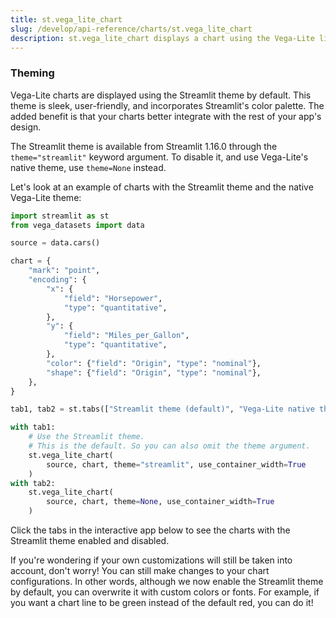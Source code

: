 ```yaml
---
title: st.vega_lite_chart
slug: /develop/api-reference/charts/st.vega_lite_chart
description: st.vega_lite_chart displays a chart using the Vega-Lite library.
---
```


<Autofunction function="streamlit.vega_lite_chart" />

<Autofunction function="VegaLiteState" />

<Autofunction function="DeltaGenerator.add_rows" />

### Theming

Vega-Lite charts are displayed using the Streamlit theme by default. This theme is sleek, user-friendly, and incorporates Streamlit's color palette. The added benefit is that your charts better integrate with the rest of your app's design.

The Streamlit theme is available from Streamlit 1.16.0 through the `theme="streamlit"` keyword argument. To disable it, and use Vega-Lite's native theme, use `theme=None` instead.

Let's look at an example of charts with the Streamlit theme and the native Vega-Lite theme:

```python
import streamlit as st
from vega_datasets import data

source = data.cars()

chart = {
    "mark": "point",
    "encoding": {
        "x": {
            "field": "Horsepower",
            "type": "quantitative",
        },
        "y": {
            "field": "Miles_per_Gallon",
            "type": "quantitative",
        },
        "color": {"field": "Origin", "type": "nominal"},
        "shape": {"field": "Origin", "type": "nominal"},
    },
}

tab1, tab2 = st.tabs(["Streamlit theme (default)", "Vega-Lite native theme"])

with tab1:
    # Use the Streamlit theme.
    # This is the default. So you can also omit the theme argument.
    st.vega_lite_chart(
        source, chart, theme="streamlit", use_container_width=True
    )
with tab2:
    st.vega_lite_chart(
        source, chart, theme=None, use_container_width=True
    )
```

Click the tabs in the interactive app below to see the charts with the Streamlit theme enabled and disabled.

<Cloud name="doc-vega-lite-theme" height="500px" />

If you're wondering if your own customizations will still be taken into account, don't worry! You can still make changes to your chart configurations. In other words, although we now enable the Streamlit theme by default, you can overwrite it with custom colors or fonts. For example, if you want a chart line to be green instead of the default red, you can do it!
